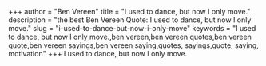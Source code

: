 +++
author = "Ben Vereen"
title = "I used to dance, but now I only move."
description = "the best Ben Vereen Quote: I used to dance, but now I only move."
slug = "i-used-to-dance-but-now-i-only-move"
keywords = "I used to dance, but now I only move.,ben vereen,ben vereen quotes,ben vereen quote,ben vereen sayings,ben vereen saying,quotes, sayings,quote, saying, motivation"
+++
I used to dance, but now I only move.
